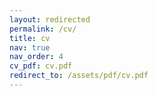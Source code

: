 ```yaml
---
layout: redirected
permalink: /cv/
title: cv
nav: true
nav_order: 4
cv_pdf: cv.pdf
redirect_to: /assets/pdf/cv.pdf
---
```


<!-- <object data="{{ cv.pdf }}" width="1000" height="1000" type='application/pdf'/></object> -->

<!-- ---
layout: redirected
permalink: /cv/
title: cv
nav: true
nav_order: 4
redirect_to: /assets/pdf/cv.pdf
--- -->